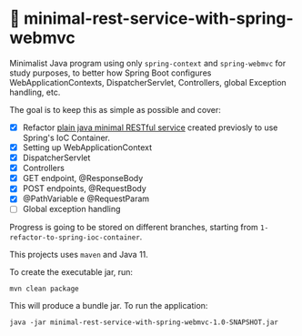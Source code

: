 # :leaves: minimal-rest-service-with-spring-webmvc

Minimalist Java program using only `spring-context` and `spring-webmvc`  for study purposes,
to better how Spring Boot configures WebApplicationContexts, DispatcherServlet, Controllers, global
Exception handling, etc.

The goal is to keep this as simple as possible and cover:

- [x] Refactor [plain java minimal RESTful service](https://github.com/dplucenio/plain-java-minimal-rest-service)
created previosly to use Spring's IoC Container. 
- [x] Setting up WebApplicationContext
- [x] DispatcherServlet
- [x] Controllers
- [x] GET endpoint, @ResponseBody
- [x] POST endpoints, @RequestBody
- [x] @PathVariable e @RequestParam
- [ ] Global exception handling

Progress is going to be stored on different branches, starting from `1-refactor-to-spring-ioc-container`.

This projects uses `maven` and Java 11.

To create the executable jar, run:

```shell script
mvn clean package
```

This will produce a bundle jar. To run the application:

```shell script
java -jar minimal-rest-service-with-spring-webmvc-1.0-SNAPSHOT.jar
```
